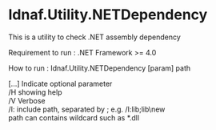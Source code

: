 Idnaf.Utility.NETDependency
===========================
This is a utility to check .NET assembly dependency

Requirement to run : .NET Framework >= 4.0

How to run : Idnaf.Utility.NETDependency [param] path

[...] Indicate optional parameter<br>
/H showing help<br>
/V Verbose<br>
/I: include path, separated by ; e.g. /I:lib;lib\new<br>
path can contains wildcard such as *.dll<br>